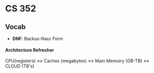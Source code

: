 # CS 352

## Vocab

* __DNF__: Backus-Naur Form

#### Architecture Refresher

CPU(registers) <-> Caches (megabytes) <-> Main Memoiry (GB-TB) <-> CLOUD (TB's)

